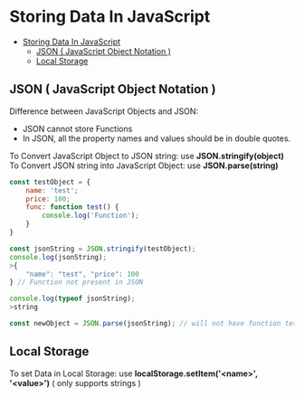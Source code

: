 # Storing Data In JavaScript

- [Storing Data In JavaScript](#storing-data-in-javascript)
  - [JSON ( JavaScript Object Notation )](#json--javascript-object-notation-)
  - [Local Storage](#local-storage)


## JSON ( JavaScript Object Notation )

Difference between JavaScript Objects and JSON:
- JSON cannot store Functions
- In JSON, all the property names and values should be in double quotes.

To Convert JavaScript Object to JSON string: use **JSON.stringify(object)**
To Convert JSON string into JavaScript Object: use **JSON.parse(string)**

```javascript
const testObject = {
    name: 'test';
    price: 100;
    func: function test() {
        console.log('Function');
    }
}

const jsonString = JSON.stringify(testObject);
console.log(jsonString);
>{
    "name": "test", "price": 100
} // Function not present in JSON   

console.log(typeof jsonString);
>string

const newObject = JSON.parse(jsonString); // will not have function test()
```

## Local Storage 

To set Data in Local Storage: use **localStorage.setItem('\<name>', '\<value>')** ( only supports strings )

To get Data from Local Storage: use **localStorage.getItem('\<name>')**

To remove Data from Local Storage: use **localStorage.remove('\<name>')**

```javascript
localStorage.setItem('message', 'hello');

console.log(localStorage.setItem('message'));
>'hello'

localStorage.remove('message');
```